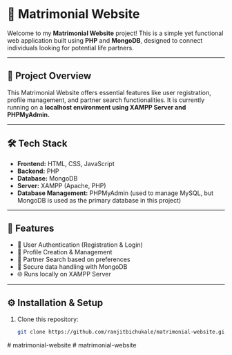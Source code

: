 # 💍 Matrimonial Website

Welcome to my **Matrimonial Website** project! This is a simple yet functional web application built using **PHP** and **MongoDB**, designed to connect individuals looking for potential life partners.

---

## 📌 Project Overview

This Matrimonial Website offers essential features like user registration, profile management, and partner search functionalities. It is currently running on a **localhost environment using XAMPP Server and PHPMyAdmin.**

---

## 🛠️ Tech Stack

- **Frontend:** HTML, CSS, JavaScript
- **Backend:** PHP
- **Database:** MongoDB
- **Server:** XAMPP (Apache, PHP)
- **Database Management:** PHPMyAdmin (used to manage MySQL, but MongoDB is used as the primary database in this project)

---

## 🚀 Features

- 🔐 User Authentication (Registration & Login)
- 📝 Profile Creation & Management
- 💑 Partner Search based on preferences
- 📂 Secure data handling with MongoDB
- 🌐 Runs locally on XAMPP Server

---

## ⚙️ Installation & Setup

1. Clone this repository:
   ```bash
   git clone https://github.com/ranjitbichukale/matrimonial-website.git
#   m a t r i m o n i a l - w e b s i t e 
 
 #   m a t r i m o n i a l - w e b s i t e 
 
 
